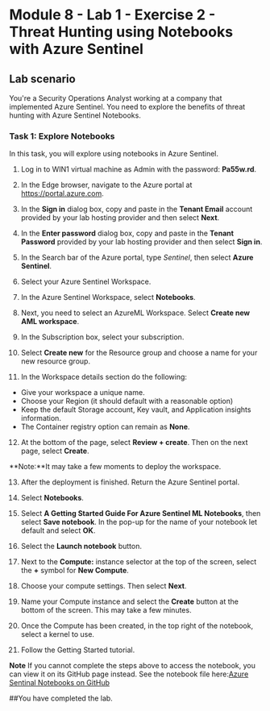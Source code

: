 # Module 8 - Lab 1 - Exercise 2 - Threat Hunting using Notebooks with Azure Sentinel

## Lab scenario

You're a Security Operations Analyst working at a company that implemented Azure Sentinel. You need to explore the benefits of threat hunting with Azure Sentinel Notebooks.

### Task 1: Explore Notebooks

In this task, you will explore using notebooks in Azure Sentinel.

1. Log in to WIN1 virtual machine as Admin with the password: **Pa55w.rd**.  

2. In the Edge browser, navigate to the Azure portal at https://portal.azure.com.

3. In the **Sign in** dialog box, copy and paste in the **Tenant Email** account provided by your lab hosting provider and then select **Next**.

4. In the **Enter password** dialog box, copy and paste in the **Tenant Password** provided by your lab hosting provider and then select **Sign in**.

5. In the Search bar of the Azure portal, type *Sentinel*, then select **Azure Sentinel**.

6. Select your Azure Sentinel Workspace.

7. In the Azure Sentinel Workspace, select **Notebooks**.

8. Next, you need to select an AzureML Workspace. Select **Create new AML workspace**.

9.	In the Subscription box, select your subscription.

10.	Select **Create new** for the Resource group and choose a name for your new resource group. 

11.	In the Workspace details section do the following:
- Give your workspace a unique name.
- Choose your Region (it should default with a reasonable option)
- Keep the default Storage account, Key vault, and Application insights information.
- The Container registry option can remain as **None**.

12.	At the bottom of the page, select **Review + create**. Then on the next page, select **Create**. 

**Note:**It may take a few moments to deploy the workspace. 

13.	After the deployment is finished. Return the Azure Sentinel portal.

14. Select **Notebooks**. 

15. Select **A Getting Started Guide For Azure Sentinel ML Notebooks**, then select **Save notebook**.  In the pop-up for the name of your notebook let default and select **OK**.

16. Select the **Launch notebook** button.

17.	Next to the **Compute:** instance selector at the top of the screen, select the **+** symbol for **New Compute**.

18.	Choose your compute settings. Then select **Next**.

19.	Name your Compute instance and select the **Create** button at the bottom of the screen.  This may take a few minutes.

20.	Once the Compute has been created, in the top right of the notebook, select a kernel to use.

21. Follow the Getting Started tutorial.

**Note** If you cannot complete the steps above to access the notebook, you can view it on its GitHub page instead.  See the notebook file here:[Azure Sentinal Notebooks on GitHub](https://github.com/Azure/Azure-Sentinel-Notebooks/blob/8122bca32387d60a8ee9c058ead9d3ab8f4d61e6/A%20Getting%20Started%20Guide%20For%20Azure%20Sentinel%20ML%20Notebooks.ipynb) 

##You have completed the lab.

